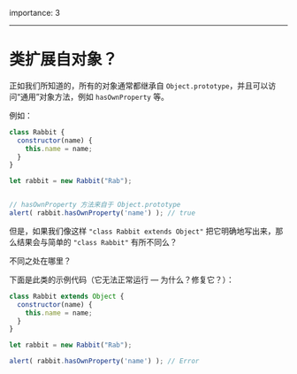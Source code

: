 importance: 3

---

# 类扩展自对象？

正如我们所知道的，所有的对象通常都继承自 `Object.prototype`，并且可以访问“通用”对象方法，例如 `hasOwnProperty` 等。

例如：

```js
class Rabbit {
  constructor(name) {
    this.name = name;
  }
}

let rabbit = new Rabbit("Rab");


// hasOwnProperty 方法来自于 Object.prototype
alert( rabbit.hasOwnProperty('name') ); // true

```

但是，如果我们像这样 `"class Rabbit extends Object"` 把它明确地写出来，那么结果会与简单的 `"class Rabbit"` 有所不同么？

不同之处在哪里？

下面是此类的示例代码（它无法正常运行 — 为什么？修复它？）：

```js
class Rabbit extends Object {
  constructor(name) {
    this.name = name;
  }
}

let rabbit = new Rabbit("Rab");

alert( rabbit.hasOwnProperty('name') ); // Error
```
